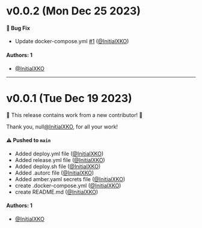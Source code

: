 # v0.0.2 (Mon Dec 25 2023)

#### 🐛 Bug Fix

- Update docker-compose.yml [#1](https://github.com/InitialXKO/container-og66kig/pull/1) ([@InitialXKO](https://github.com/InitialXKO))

#### Authors: 1

- [@InitialXKO](https://github.com/InitialXKO)

---

# v0.0.1 (Tue Dec 19 2023)

:tada: This release contains work from a new contributor! :tada:

Thank you, null[@InitialXKO](https://github.com/InitialXKO), for all your work!

#### ⚠️ Pushed to `main`

- Added deploy.yml file ([@InitialXKO](https://github.com/InitialXKO))
- Added release.yml file ([@InitialXKO](https://github.com/InitialXKO))
- Added deploy.sh file ([@InitialXKO](https://github.com/InitialXKO))
- Added .autorc file ([@InitialXKO](https://github.com/InitialXKO))
- Added amber.yaml secrets file ([@InitialXKO](https://github.com/InitialXKO))
- create .docker-compose.yml ([@InitialXKO](https://github.com/InitialXKO))
- create README.md ([@InitialXKO](https://github.com/InitialXKO))

#### Authors: 1

- [@InitialXKO](https://github.com/InitialXKO)

